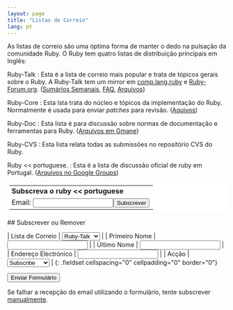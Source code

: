 ```yaml
---
layout: page
title: "Listas de Correio"
lang: pt
---
```


As listas de correio são uma óptima forma de manter o dedo na pulsação
da comunidade Ruby. O Ruby tem quatro listas de distribuição principais
em Inglês:

Ruby-Talk
: Esta é a lista de correio mais popular e trata de tópicos gerais sobre
  o Ruby. A Ruby-Talk tem um *mirror* em
  [comp.lang.ruby](news:comp.lang.ruby) e [Ruby-Forum.org][1].
  ([Sumários Semanais][2], [FAQ][3], [Arquivos][4])

Ruby-Core
: Esta lsta trata do núcleo e tópicos da implementação do Ruby.
  Normalmente é usada para enviar *patches* para revisão. ([Aquivos][5])

Ruby-Doc
: Esta lista é para discussão sobre normas de documentação e ferramentas
  para Ruby. ([Arquivos em Gmane][6])

Ruby-CVS
: Esta lista relata todas as submissões no repositório CVS do Ruby.

Ruby &lt;&lt; portuguese.
: Esta é a lista de discussão oficial de ruby em Portugal. ([Arquivos no
  Google Groups][7])
  <table border="0" style="background-color: #fff; padding: 5px;" cellspacing="0">
  <tr><td style="padding-left: 5px">
      <b>Subscreva o ruby &lt;&lt; portuguese</b>
    </td></tr>
  <form action="http://groups-beta.google.com/group/ruby-pt/boxsubscribe">
    <tr><td style="padding-left: 5px;">
      Email: <input type="text" name="email" /><input type="submit" name="sub" value="Subscrever" />
  </td></tr>
  </form>
  </table>

<form action="/pt/community/mailing-lists/" id="subscriptions-form" method="post" markdown="1">
## Subscrever ou Remover

| Lista de Correio | <select name="list"><option value="ruby-talk">Ruby-Talk</option><option value="ruby-core">Ruby-Core</option><option value="ruby-doc">Ruby-Doc</option><option value="ruby-cvs">Ruby-CVS</option></select> |
| Primeiro Nome | <input name="first_name" value="" /> |
| Último Nome | <input name="last_name" value="" /> |
| Endereço Electrónico | <input name="email" value="" /> |
| Acção | <select name="action"><option value="subscribe">Subscribe</option><option value="unsubscribe">Unsubscribe</option></select> |
{: .fieldset cellspacing="0" cellpadding="0" border="0"}

<div class="buttons">
<input class="button" type="submit" value="Enviar Formulário" />
</div>
</form>

Se falhar a recepção do email utilizando o formulário, tente subscrever
[manualmente](manual-instructions/ "subscrição manual numa
lista de correio").



[1]: http://ruby-forum.org
[2]: http://www.rubyweeklynews.org/
[3]: http://rubyhacker.com/clrFAQ.html
[4]: http://blade.nagaokaut.ac.jp/ruby/ruby-talk/index.shtml
[5]: http://blade.nagaokaut.ac.jp/ruby/ruby-core/index.shtml "Aquivos"
[6]: http://dir.gmane.org/gmane.comp.lang.ruby.documentation "Arquivos em  Gmane"
[7]: http://groups.google.com/group/ruby-pt
